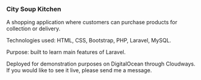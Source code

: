 ### City Soup Kitchen

A shopping application where customers can purchase products for collection or delivery.

Technologies used: HTML, CSS, Bootstrap, PHP, Laravel, MySQL.

Purpose: built to learn main features of Laravel.

Deployed for demonstration purposes on DigitalOcean through Cloudways. If you would like to see it live, please send me a message.
